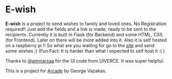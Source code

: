 # E-wish
<strong>E-wish</strong> is a project to send wishes to family and loved ones. No Registration required!! Just add the fields and a link is made, ready to be sent to the recipients. Currently it is built in Flask (for Backend) and some HTML, CSS (for Frontend). Later on there will be more added into it. Also it is self hosted on a raspberry pi !! So what are you waiting for go to the <a href="" target="_blank">site</a> and send some wishes ;) (Fun Fact: It is harder than what i expected to self host it :(  )

Thanks to <a href="https://uiverse.io/ammarsaa/chatty-firefox-25" target="_blank">@ammarsaa</a> for the UI code from UIVERCE. It was super helpful.

This is a project for <a href="https://hackclub.com/arcade/?param=slack" target="_blank">Arcade</a> by George Vazakas.
